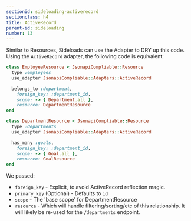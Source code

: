 ```yaml
---
sectionid: sideloading-activerecord
sectionclass: h4
title: ActiveRecord
parent-id: sideloading
number: 13
---
```


Similar to Resources, Sideloads can use the Adapter to DRY up this code. Using the `ActiveRecord` adapter, the following code is equivalent:

```ruby
class EmployeeResource < JsonapiCompliable::Resource
  type :employees
  use_adapter JsonapiCompliable::Adapters::ActiveRecord

  belongs_to :department,
    foreign_key: :department_id,
    scope: -> { Department.all },
    resource: DepartmentResource
end

class DepartmentResource < JsonapiCompliable::Resource
  type :departments
  use_adapter JsonapiCompliable::Adapters::ActiveRecord

  has_many :goals,
    foreign_key: :department_id,
    scope: -> { Goal.all },
    resource: GoalResource
end
```

We passed:

* `foreign_key` - Explicit, to avoid ActiveRecord reflection magic.
* `primary_key` (Optional) - Defaults to `id`
* `scope` - The 'base scope' for DepartmentResource
* `resource` - Which will handle filtering/sorting/etc of this
  relationship. It will likely be re-used for the `/departments`
endpoint.
